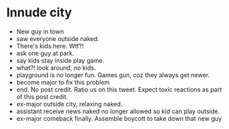 # Innude city

- New guy in town
- saw everyone outside naked.
- There's kids here. Wtf?!
- ask one guy at park.
- say kids stay inside play game.
- what?! look around, no kids.
- playground is no longer fun. Games gun, coz they always get newer.
- become major to fix this problem
- end. No post credit. Ratio us on this tweet. Expect toxic reactions as part of this post credit.
- ex-major outside city, relaxing naked.
- assistant receive news naked no longer allowed so kid can play outside.
- ex-major comeback finally. Assemble boycott to take down that new guy